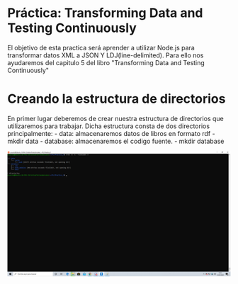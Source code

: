 #  Práctica: Transforming Data and Testing Continuously

El objetivo de esta practica será aprender a utilizar Node.js para transformar datos XML a JSON Y LDJ(line-delimited). Para ello nos ayudaremos del capitulo 5 del libro "Transforming Data and Testing Continuously"


# Creando la estructura de directorios

En primer lugar deberemos de crear nuestra estructura de directorios que utilizaremos para trabajar.
Dicha estructura consta de dos directorios principalmente:
	- data: almacenaremos datos de libros en formato rdf
		- mkdir data
	- database: almacenaremos el codigo fuente.
		- mkdir database

![Creacion de estructura de directorios](images/directorios.png)
